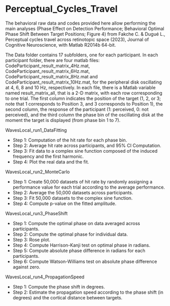 # Perceptual_Cycles_Travel
The behavioral raw data and codes provided here allow performing the main analyses (Phase Effect on Detection Performance; Behavioral Optimal Phase Shift Between Target Positions; Figure 4) from Fakche C. &amp; Dugué L., Perceptual cycles travel across retinotopic space (2023), Journal of Cognitive Neuroscience, with Matlab R2014b 64-bit. 

The Data folder contains 17 subfolders, one for each participant. In each participant folder, there are four matlab files:
CodeParticipant_result_matrix_4Hz.mat, CodeParticipant_result_matrix_6Hz.mat, CodeParticipant_result_matrix_8Hz.mat
and CodeParticipant_result_matrix_10Hz.mat, for the peripheral disk oscillating at 4, 6, 8 and 10 Hz, respectively. 
In each file, there is a Matlab variable named result_matrix_all, that is a 2-D matrix, with each row corresponding to one trial. 
The first column indicates the position of the target (1, 2, or 3; note that 1 corresponds to Position 3, and 3 corresponds to Position 1), 
the second column, the response of the participant (1: perceived, 0: not perceived), and the third column the phase bin of the oscillating disk 
at the moment the target is displayed (from phase bin 1 to 7).

WavesLocal_run1_DataFitting
- Step 1: Computation of the hit rate for each phase bin.
- Step 2: Average hit rate across participants, and 95% CI Computation. 
- Step 3: Fit data to a complex sine function composed of the induced frequency and the first harmonic.
- Step 4: Plot the real data and the fit. 

WavesLocal_run2_MonteCarlo
- Step 1: Create 50,000 datasets of hit rate by randomly assigning a performance value for each trial according to the average performance. 
- Step 2: Average the 50,000 datasets across participants. 
- Step 3: Fit 50,000 datasets to the complex sine function. 
- Step 4: Compute p-value on the fitted amplitude.  

WavesLocal_run3_PhaseShift
- Step 1: Compute the optimal phase on data averaged across participants. 
- Step 2: Compute the optimal phase for individual data. 
- Step 3: Rose plot. 
- Step 4: Compute Harrison-Kanji test on optimal phase in radians.
- Step 5: Compute absolute phase difference in radians for each participants.
- Step 6: Compute Watson-Williams test on absolute phase difference against zero.  

WavesLocal_run4_PropagationSpeed
- Step 1: Compute the phase shift in degrees. 
- Step 2: Estimate the propagation speed according to the phase shift (in degrees) and the cortical distance between targets. 
